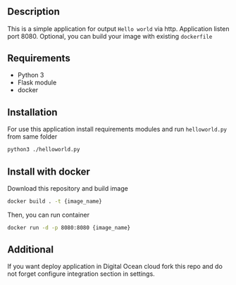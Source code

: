 #

## Description

This is a simple application for output `Hello world` via http. Application listen port 8080.
Optional, you can build your image with existing `dockerfile`

## Requirements

- Python 3
- Flask module
- docker

## Installation

For use this application install requirements modules and run `helloworld.py` from same folder

```sh
python3 ./helloworld.py
```

## Install with docker

Download this repository and build image

```sh
docker build . -t {image_name} 
```

Then, you can run container

```sh
docker run -d -p 8080:8080 {image_name}
```

## Additional

If you want deploy application in Digital Ocean cloud fork this repo and do not forget configure integration section in settings.
